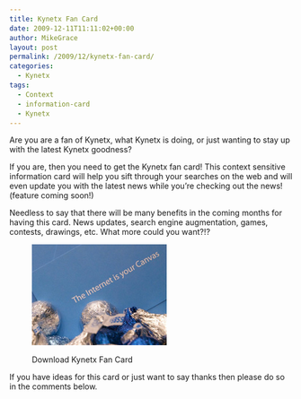 ```yaml
---
title: Kynetx Fan Card
date: 2009-12-11T11:11:02+00:00
author: MikeGrace
layout: post
permalink: /2009/12/kynetx-fan-card/
categories:
  - Kynetx
tags:
  - Context
  - information-card
  - Kynetx
---
```

Are you are a fan of Kynetx, what Kynetx is doing, or just wanting to stay up with the latest Kynetx goodness?

If you are, then you need to get the Kynetx fan card! This context sensitive information card will help you sift through your searches on the web and will even update you with the latest news while you&#8217;re checking out the news! (feature coming soon!)

Needless to say that there will be many benefits in the coming months for having this card. News updates, search engine augmentation, games, contests, drawings, etc. What more could you want?!?<figure id="attachment_1178" style="width: 240px" class="wp-caption aligncenter">

[<img class="size-full wp-image-1178    " title="Kynetx Fan Card" src="/assets/2009/12/devex_web.jpg" alt="Download Kynetx Fan Card" width="240" height="180" />](http://kynetx.michaelgrace.org/kynetx_app/Kynetx+Fan.crd)<figcaption class="wp-caption-text">Download Kynetx Fan Card</figcaption></figure> 

If you have ideas for this card or just want to say thanks then please do so in the comments below.